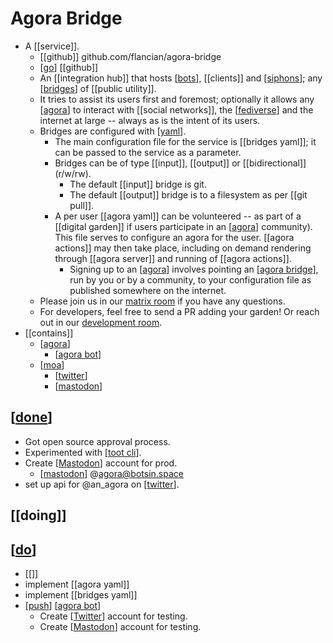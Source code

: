 # Agora Bridge

- A [[service]].
  - [[github]] github.com/flancian/agora-bridge
  - [[go]] [[github]]
  - An [[integration hub]] that hosts [[bots]], [[clients]] and [[siphons]]; any [[bridges]] of [[public utility]]. 
  - It tries to assist its users first and foremost; optionally it allows any [[agora]] to interact with [[social networks]], the [[fediverse]] and the internet at large -- always as is the intent of its users.
  - Bridges are configured with [[yaml]].
    - The main configuration file for the service is [[bridges yaml]]; it can be passed to the service as a parameter. 
    - Bridges can be of type [[input]], [[output]] or [[bidirectional]] (r/w/rw).
      - The default [[input]] bridge is git.
      - The default [[output]] bridge is to a filesystem as per [[git pull]].
    - A per user [[agora yaml]] can be volunteered -- as part of a [[digital garden]] if users participate in an [[agora]] community). This file serves to configure an agora for the user. [[agora actions]] may then take place, including on demand rendering through [[agora server]] and running of [[agora actions]].
      - Signing up to an [[agora]] involves pointing an [[agora bridge]], run by you or by a community, to your configuration file as published somewhere on the internet.
  - Please join us in our [matrix room](anagora.org/go/agora/chat) if you have any questions.
  - For developers, feel free to send a PR adding your garden! Or reach out in our [development room](anagora.org/go/agora-development/chat).
- [[contains]]
  - [[agora]]
    - [[agora bot]]
  - [[moa]]
    - [[twitter]]
    - [[mastodon]]
## [[done]]

- Got open source approval process.
- Experimented with [[toot cli]].
- Create [[Mastodon]] account for prod.
  - [[mastodon]] @agora@botsin.space
- set up api for @an_agora on [[twitter]].

## [[doing]]

## [[do]]
- [[]]
- implement [[agora yaml]]
- implement [[bridges yaml]]
- [[push]] [[agora bot]]
  - Create [[Twitter]] account for testing.
  - Create [[Mastodon]] account for testing.




[//begin]: # "Autogenerated link references for markdown compatibility"
[go]: go "Go"
[bots]: bots "Bots"
[siphons]: siphons "Siphons"
[bridges]: bridges "Bridges"
[agora]: agora "Agora"
[fediverse]: fediverse "Fediverse"
[yaml]: yaml "Yaml"
[agora bridge]: agora-bridge "Agora Bridge"
[agora bot]: agora-bot "Agora Bot"
[moa]: moa "Moa"
[twitter]: twitter "Twitter"
[mastodon]: mastodon "Mastodon"
[done]: done "done"
[toot cli]: toot-cli "Toot Cli"
[Mastodon]: mastodon "Mastodon"
[do]: do "Do"
[push]: push "Push"
[Twitter]: twitter "Twitter"
[//end]: # "Autogenerated link references"